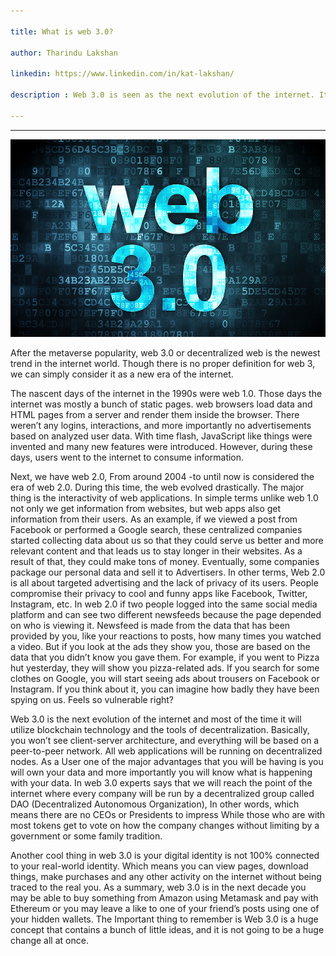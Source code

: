 ```yaml
---

title: What is web 3.0?

author: Tharindu Lakshan

linkedin: https://www.linkedin.com/in/kat-lakshan/

description : Web 3.0 is seen as the next evolution of the internet. It aims to change our current web and make it more decentralized, open, and trustless.

---
```

___

<img src="/img/web3.jpeg"/> 

After the metaverse popularity, web 3.0 or decentralized web is the newest trend in the internet world. Though there is no proper definition for web 3, we can simply consider it as a new era of the internet. 

The nascent days of the internet in the 1990s were web 1.0.  Those days the internet was mostly a bunch of static pages. web browsers load data and HTML pages from a server and render them inside the browser. There weren’t any logins, interactions, and more importantly no advertisements based on analyzed user data. With time flash, JavaScript like things were invented and many new features were introduced. However, during these days, users went to the internet to consume information. 

Next, we have web 2.0, From around 2004 -to until now is considered the era of web 2.0. During this time, the web evolved drastically. The major thing is the interactivity of web applications. In simple terms unlike web 1.0 not only we get information from websites, but web apps also get information from their users. As an example, if we viewed a post from Facebook or performed a Google search, these centralized companies started collecting data about us so that they could serve us better and more relevant content and that leads us to stay longer in their websites. As a result of that, they could make tons of money. Eventually, some companies package our personal data and sell it to Advertisers. In other terms, Web 2.0 is all about targeted advertising and the lack of privacy of its users. People compromise their privacy to cool and funny apps like Facebook, Twitter, Instagram, etc. In web 2.0 if two people logged into the same social media platform and can see two different newsfeeds because the page depended on who is viewing it. Newsfeed is made from the data that has been provided by you, like your reactions to posts, how many times you watched a video. But if you look at the ads they show you, those are based on the data that you didn’t know you gave them. For example, if you went to Pizza hut yesterday, they will show you pizza-related ads. If you search for some clothes on Google, you will start seeing ads about trousers on Facebook or Instagram. If you think about it, you can imagine how badly they have been spying on us. Feels so vulnerable right?

Web 3.0 is the next evolution of the internet and most of the time it will utilize blockchain technology and the tools of decentralization.  Basically, you won’t see client-server architecture, and everything will be based on a peer-to-peer network. All web applications will be running on decentralized nodes. As a User one of the major advantages that you will be having is you will own your data and more importantly you will know what is happening with your data. In web 3.0 experts says that we will reach the point of the internet where every company will be run by a decentralized group called DAO (Decentralized Autonomous Organization), In other words, which means there are no CEOs or Presidents to impress While those who are with most tokens get to vote on how the company changes without limiting by a government or some family tradition. 

Another cool thing in web 3.0 is your digital identity is not 100% connected to your real-world identity. Which means you can view pages, download things, make purchases and any other activity on the internet without being traced to the real you.
As a summary, web 3.0 is in the next decade you may be able to buy something from Amazon using Metamask and pay with Ethereum or you may leave a like to one of your friend’s posts using one of your hidden wallets. The Important thing to remember is Web 3.0 is a huge concept that contains a bunch of little ideas, and it is not going to be a huge change all at once. 










